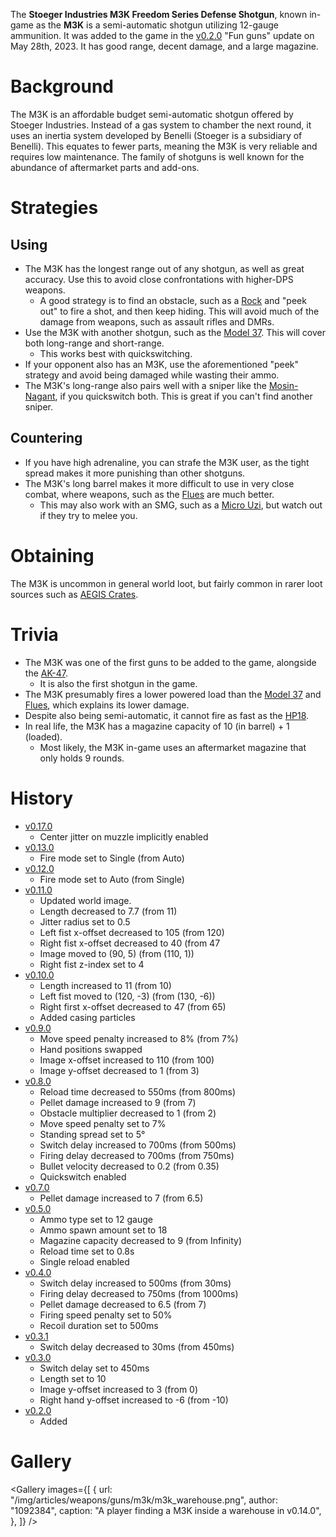 The **Stoeger Industries M3K Freedom Series Defense Shotgun**, known in-game as the **M3K** is a semi-automatic shotgun utilizing 12-gauge ammunition. It was added to the game in the [v0.2.0](https://github.com/HasangerGames/suroi/releases/tag/v0.2.0) "Fun guns" update on May 28th, 2023. It has good range, decent damage, and a large magazine.

# Background

The M3K is an affordable budget semi-automatic shotgun offered by Stoeger Industries. Instead of a gas system to chamber the next round, it uses an inertia system developed by Benelli (Stoeger is a subsidiary of Benelli). This equates to fewer parts, meaning the M3K is very reliable and requires low maintenance. The family of shotguns is well known for the abundance of aftermarket parts and add-ons.

# Strategies

## Using

- The M3K has the longest range out of any shotgun, as well as great accuracy. Use this to avoid close confrontations with higher-DPS weapons.
  - A good strategy is to find an obstacle, such as a [Rock](/obstacles/rock) and "peek out" to fire a shot, and then keep hiding. This will avoid much of the damage from weapons, such as assault rifles and DMRs.
- Use the M3K with another shotgun, such as the [Model 37](/weapons/guns/model_37). This will cover both long-range and short-range.
  - This works best with quickswitching.
- If your opponent also has an M3K, use the aforementioned "peek" strategy and avoid being damaged while wasting their ammo.
- The M3K's long-range also pairs well with a sniper like the [Mosin-Nagant](/weapons/guns/mosin_nagant), if you quickswitch both. This is great if you can't find another sniper.

## Countering

- If you have high adrenaline, you can strafe the M3K user, as the tight spread makes it more punishing than other shotguns.
- The M3K's long barrel makes it more difficult to use in very close combat, where weapons, such as the [Flues](/weapons/guns/flues) are much better.
  - This may also work with an SMG, such as a [Micro Uzi](/weapons/guns/micro_uzi), but watch out if they try to melee you.

# Obtaining

The M3K is uncommon in general world loot, but fairly common in rarer loot sources such as [AEGIS Crates](/obstacles/aegis_crate).

# Trivia

- The M3K was one of the first guns to be added to the game, alongside the [AK-47](/weapons/guns/ak47).
  - It is also the first shotgun in the game.
- The M3K presumably fires a lower powered load than the [Model 37](/weapons/guns/model_37) and [Flues](/weapons/guns/flues), which explains its lower damage.
- Despite also being semi-automatic, it cannot fire as fast as the [HP18](/weapons/guns/hp18).
- In real life, the M3K has a magazine capacity of 10 (in barrel) + 1 (loaded).
  - Most likely, the M3K in-game uses an aftermarket magazine that only holds 9 rounds.

# History

- [v0.17.0](https://github.com/HasangerGames/suroi/releases/tag/v0.17.0)
  - Center jitter on muzzle implicitly enabled
- [v0.13.0](https://github.com/HasangerGames/suroi/releases/tag/v0.13.0)
  - Fire mode set to Single (from Auto)
- [v0.12.0](https://github.com/HasangerGames/suroi/releases/tag/v0.12.0)
  - Fire mode set to Auto (from Single)
- [v0.11.0](https://github.com/HasangerGames/suroi/releases/tag/v0.11.0)
  - Updated world image.
  - Length decreased to 7.7 (from 11)
  - Jitter radius set to 0.5
  - Left fist x-offset decreased to 105 (from 120)
  - Right fist x-offset decreased to 40 (from 47
  - Image moved to (90, 5) (from (110, 1))
  - Right fist z-index set to 4
- [v0.10.0](https://github.com/HasangerGames/suroi/releases/tag/v0.10.0)
  - Length increased to 11 (from 10)
  - Left fist moved to (120, -3) (from (130, -6))
  - Right first x-offset decreased to 47 (from 65)
  - Added casing particles
- [v0.9.0](https://github.com/HasangerGames/suroi/releases/tag/v0.9.0)
  - Move speed penalty increased to 8% (from 7%)
  - Hand positions swapped
  - Image x-offset increased to 110 (from 100)
  - Image y-offset decreased to 1 (from 3)
- [v0.8.0](https://github.com/HasangerGames/suroi/releases/tag/v0.8.0)
  - Reload time decreased to 550ms (from 800ms)
  - Pellet damage increased to 9 (from 7)
  - Obstacle multiplier decreased to 1 (from 2)
  - Move speed penalty set to 7%
  - Standing spread set to 5°
  - Switch delay increased to 700ms (from 500ms)
  - Firing delay decreased to 700ms (from 750ms)
  - Bullet velocity decreased to 0.2 (from 0.35)
  - Quickswitch enabled
- [v0.7.0](https://github.com/HasangerGames/suroi/releases/tag/v0.7.0)
  - Pellet damage increased to 7 (from 6.5)
- [v0.5.0](https://github.com/HasangerGames/suroi/releases/tag/v0.5.0)
  - Ammo type set to 12 gauge
  - Ammo spawn amount set to 18
  - Magazine capacity decreased to 9 (from Infinity)
  - Reload time set to 0.8s
  - Single reload enabled
- [v0.4.0](https://github.com/HasangerGames/suroi/releases/tag/v0.4.0)
  - Switch delay increased to 500ms (from 30ms)
  - Firing delay decreased to 750ms (from 1000ms)
  - Pellet damage decreased to 6.5 (from 7)
  - Firing speed penalty set to 50%
  - Recoil duration set to 500ms
- [v0.3.1](https://github.com/HasangerGames/suroi/releases/tag/v0.3.1)
  - Switch delay decreased to 30ms (from 450ms)
- [v0.3.0](https://github.com/HasangerGames/suroi/releases/tag/v0.3.0)
  - Switch delay set to 450ms
  - Length set to 10
  - Image y-offset increased to 3 (from 0)
  - Right hand y-offset increased to -6 (from -10)
- [v0.2.0](https://github.com/HasangerGames/suroi/releases/tag/v0.2.0)
  - Added

# Gallery

<Gallery
  images={[
    {
      url: "/img/articles/weapons/guns/m3k/m3k_warehouse.png",
      author: "1092384",
      caption: "A player finding a M3K inside a warehouse in v0.14.0",
    },
  ]}
/>

